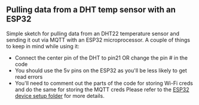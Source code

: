 ## Pulling data from a DHT temp sensor with an ESP32

Simple sketch for pulling data from an DHT22 temperature sensor and sending it out via MQTT with an ESP32 microprocessor. A couple of things to keep in mind while using it:

* Connect the center pin of the DHT to pin21 OR change the pin # in the code
* You should use the 5v pins on the ESP32 as you'll be less likely to get read errors
* You'll need to comment out the parts of the code for storing Wi-Fi creds and do the same for storing the MQTT creds Please refer to the [ESP32 device setup folder](../esp32_device_setup/esp32_store_wifi_&_general_creds) for more details.
